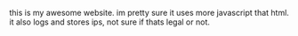 this is my awesome website. im pretty sure it uses more javascript that html. it also logs and stores ips, not sure if thats legal or not.
